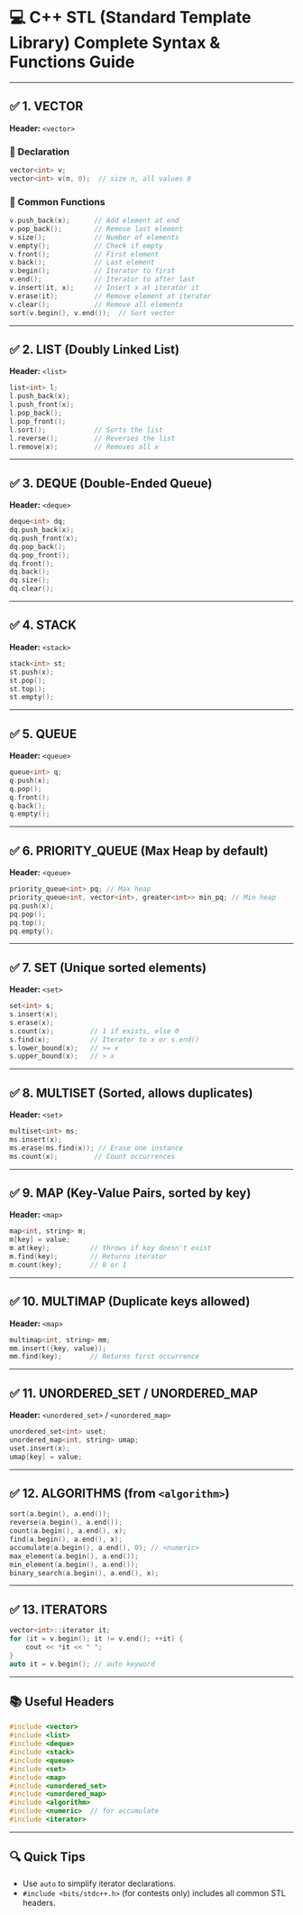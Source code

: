 
# 💻 C++ STL (Standard Template Library) Complete Syntax & Functions Guide



---

## ✅ 1. VECTOR
**Header:** `<vector>`

### 🔹 Declaration
```cpp
vector<int> v;
vector<int> v(n, 0);  // size n, all values 0
```

### 🔹 Common Functions
```cpp
v.push_back(x);      // Add element at end
v.pop_back();        // Remove last element
v.size();            // Number of elements
v.empty();           // Check if empty
v.front();           // First element
v.back();            // Last element
v.begin();           // Iterator to first
v.end();             // Iterator to after last
v.insert(it, x);     // Insert x at iterator it
v.erase(it);         // Remove element at iterator
v.clear();           // Remove all elements
sort(v.begin(), v.end());  // Sort vector
```

---

## ✅ 2. LIST (Doubly Linked List)
**Header:** `<list>`

```cpp
list<int> l;
l.push_back(x);
l.push_front(x);
l.pop_back();
l.pop_front();
l.sort();            // Sorts the list
l.reverse();         // Reverses the list
l.remove(x);         // Removes all x
```

---

## ✅ 3. DEQUE (Double-Ended Queue)
**Header:** `<deque>`

```cpp
deque<int> dq;
dq.push_back(x);
dq.push_front(x);
dq.pop_back();
dq.pop_front();
dq.front();
dq.back();
dq.size();
dq.clear();
```

---

## ✅ 4. STACK
**Header:** `<stack>`

```cpp
stack<int> st;
st.push(x);
st.pop();
st.top();
st.empty();
```

---

## ✅ 5. QUEUE
**Header:** `<queue>`

```cpp
queue<int> q;
q.push(x);
q.pop();
q.front();
q.back();
q.empty();
```

---

## ✅ 6. PRIORITY_QUEUE (Max Heap by default)
**Header:** `<queue>`

```cpp
priority_queue<int> pq; // Max heap
priority_queue<int, vector<int>, greater<int>> min_pq; // Min heap
pq.push(x);
pq.pop();
pq.top();
pq.empty();
```

---

## ✅ 7. SET (Unique sorted elements)
**Header:** `<set>`

```cpp
set<int> s;
s.insert(x);
s.erase(x);
s.count(x);         // 1 if exists, else 0
s.find(x);          // Iterator to x or s.end()
s.lower_bound(x);   // >= x
s.upper_bound(x);   // > x
```

---

## ✅ 8. MULTISET (Sorted, allows duplicates)
**Header:** `<set>`

```cpp
multiset<int> ms;
ms.insert(x);
ms.erase(ms.find(x)); // Erase one instance
ms.count(x);         // Count occurrences
```

---

## ✅ 9. MAP (Key-Value Pairs, sorted by key)
**Header:** `<map>`

```cpp
map<int, string> m;
m[key] = value;
m.at(key);          // throws if key doesn't exist
m.find(key);        // Returns iterator
m.count(key);       // 0 or 1
```

---

## ✅ 10. MULTIMAP (Duplicate keys allowed)
**Header:** `<map>`

```cpp
multimap<int, string> mm;
mm.insert({key, value});
mm.find(key);       // Returns first occurrence
```

---

## ✅ 11. UNORDERED_SET / UNORDERED_MAP
**Header:** `<unordered_set>` / `<unordered_map>`

```cpp
unordered_set<int> uset;
unordered_map<int, string> umap;
uset.insert(x);
umap[key] = value;
```

---

## ✅ 12. ALGORITHMS (from `<algorithm>`)

```cpp
sort(a.begin(), a.end());
reverse(a.begin(), a.end());
count(a.begin(), a.end(), x);
find(a.begin(), a.end(), x);
accumulate(a.begin(), a.end(), 0); // <numeric>
max_element(a.begin(), a.end());
min_element(a.begin(), a.end());
binary_search(a.begin(), a.end(), x);
```

---

## ✅ 13. ITERATORS

```cpp
vector<int>::iterator it;
for (it = v.begin(); it != v.end(); ++it) {
    cout << *it << " ";
}
auto it = v.begin(); // auto keyword
```

---

## 📚 Useful Headers

```cpp
#include <vector>
#include <list>
#include <deque>
#include <stack>
#include <queue>
#include <set>
#include <map>
#include <unordered_set>
#include <unordered_map>
#include <algorithm>
#include <numeric>  // for accumulate
#include <iterator>
```

---

## 🔍 Quick Tips

- Use `auto` to simplify iterator declarations.
- `#include <bits/stdc++.h>` (for contests only) includes all common STL headers.

